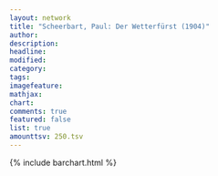 ```yaml
---
layout: network
title: "Scheerbart, Paul: Der Wetterfürst (1904)"
author:
description:
headline:
modified:
category:
tags:
imagefeature: 
mathjax: 
chart: 
comments: true
featured: false
list: true
amounttsv: 250.tsv
---
```

{% include barchart.html %}
